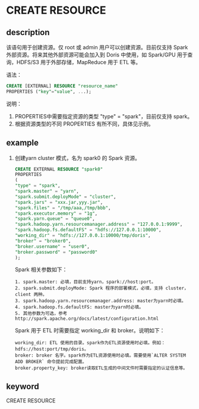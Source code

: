 # CREATE RESOURCE

## description

该语句用于创建资源。仅 root 或 admin 用户可以创建资源。目前仅支持 Spark 外部资源。将来其他外部资源可能会加入到 Doris 中使用，如 Spark/GPU 用于查询，HDFS/S3 用于外部存储，MapReduce 用于 ETL 等。

语法：

```sql
CREATE [EXTERNAL] RESOURCE "resource_name"
PROPERTIES ("key"="value", ...);
```

说明：

1. PROPERTIES中需要指定资源的类型 "type" = "spark"，目前仅支持 spark。
2. 根据资源类型的不同 PROPERTIES 有所不同，具体见示例。

## example

1. 创建yarn cluster 模式，名为 spark0 的 Spark 资源。

    ```sql
    CREATE EXTERNAL RESOURCE "spark0"
    PROPERTIES
    (
    "type" = "spark",
    "spark.master" = "yarn",
    "spark.submit.deployMode" = "cluster",
    "spark.jars" = "xxx.jar,yyy.jar",
    "spark.files" = "/tmp/aaa,/tmp/bbb",
    "spark.executor.memory" = "1g",
    "spark.yarn.queue" = "queue0",
    "spark.hadoop.yarn.resourcemanager.address" = "127.0.0.1:9999",
    "spark.hadoop.fs.defaultFS" = "hdfs://127.0.0.1:10000",
    "working_dir" = "hdfs://127.0.0.1:10000/tmp/doris",
    "broker" = "broker0",
    "broker.username" = "user0",
    "broker.password" = "password0"
    );
    ```

    Spark 相关参数如下：

    ```plain text
    1. spark.master: 必填，目前支持yarn，spark://host:port。
    2. spark.submit.deployMode: Spark 程序的部署模式，必填，支持 cluster，client 两种。
    3. spark.hadoop.yarn.resourcemanager.address: master为yarn时必填。
    4. spark.hadoop.fs.defaultFS: master为yarn时必填。
    5. 其他参数为可选，参考http://spark.apache.org/docs/latest/configuration.html
    ```

    Spark 用于 ETL 时需要指定 working_dir 和 broker。说明如下：

    ```plain text
    working_dir: ETL 使用的目录。spark作为ETL资源使用时必填。例如：hdfs://host:port/tmp/doris。
    broker: broker 名字。spark作为ETL资源使用时必填。需要使用`ALTER SYSTEM ADD BROKER` 命令提前完成配置。
    broker.property_key: broker读取ETL生成的中间文件时需要指定的认证信息等。
    ```

## keyword

CREATE RESOURCE
